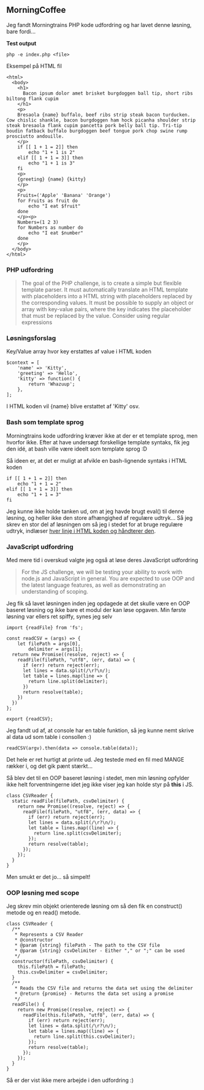 ## MorningCoffee
Jeg fandt Morningtrains PHP kode udfordring og har lavet denne løsning, bare
fordi...

**Test output**
```
php -e index.php <file>
```
Eksempel på HTML fil
```
<html>
  <body>
    <h1>
      Bacon ipsum dolor amet brisket burgdoggen ball tip, short ribs biltong flank cupim
    </h1>
    <p>
    Bresaola {name} buffalo, beef ribs strip steak bacon turducken. Cow chislic shankle, bacon burgdoggen ham hock picanha shoulder strip steak bresaola flank cupim pancetta pork belly ball tip. Tri-tip boudin fatback buffalo burgdoggen beef tongue pork chop swine rump prosciutto andouille.
    </p>
    if [[ 1 + 1 = 2]] then
        echo "1 + 1 is 2"
    elif [[ 1 + 1 = 3]] then
        echo "1 + 1 is 3"
    fi
    <p>
    {greeting} {name} {kitty}
    </p>
    <p>
    Fruits=('Apple' 'Banana' 'Orange')
    for Fruits as fruit do
        echo "I eat $fruit"
    done
    </p><p>
    Numbers=(1 2 3)
    for Numbers as number do
        echo "I eat $number"
    done
    </p>
  </body>
</html>
```

### PHP udfordring
> The goal of the PHP challenge, is to create a simple but flexible template parser.
> It must automatically translate an HTML template with placeholders into a HTML string with placeholders replaced by the corresponding values.
> It must be possible to supply an object or array with key-value pairs, where the key indicates the placeholder that must be replaced by the value.
> Consider using regular expressions

### Løsningsforslag
Key/Value array hvor key erstattes af value i HTML koden
```
$context = [
    'name' => 'Kitty',
    'greeting' => 'Hello',
    'kitty' => function() {
        return 'Whazuup';
    },
];
```
I HTML koden vil {name} blive erstattet af 'Kitty' osv.

### Bash som template sprog
Morningtrains kode udfordring kræver ikke at der er et template sprog, men
hvorfor ikke. Efter at have undersøgt forskellige template syntaks, fik jeg den
idé, at bash ville være ideelt som template sprog :D

Så ideen er, at det er muligt at afvikle en bash-lignende syntaks i HTML koden
```
if [[ 1 + 1 = 2]] then
    echo "1 + 1 = 2"
elif [[ 1 + 1 = 3]] then
    echo "1 + 1 = 3"
fi
```
Jeg kunne ikke holde tanken ud, om at jeg havde brugt eval() til denne løsning, og heller ikke den store afhængighed af regulære udtryk... Så jeg skrev en stor del af løsningen om så jeg i stedet for at bruge regulære udtryk, indlæser [hver linje i HTML koden og håndterer den](https://github.com/kristiannissen/morningcoffee/blob/de5118ba7d6199621bb4b1f12a4112eff1b46c7a/src/MorningCoffee/BashParser.php#L24).
### JavaScript udfordring
Med mere tid i overskud valgte jeg også at løse deres JavaScript udfordring

> For the JS challenge, we will be testing your ability to work with node.js and JavaScript in general.
> You are expected to use OOP and the latest language features, as well as demonstrating an understanding of scoping.

Jeg fik så lavet løsningen inden jeg opdagede at det skulle være en OOP baseret løsning og ikke bare et modul der kan løse opgaven. Min første løsning var ellers ret spiffy, synes jeg selv
```
import {readFile} from 'fs';

const readCSV = (args) => {
    let filePath = args[0],
        delimiter = args[1];
  return new Promise((resolve, reject) => {
    readFile(filePath, "utf8", (err, data) => {
      if (err) return reject(err);
      let lines = data.split(/\r?\n/);
      let table = lines.map(line => {
        return line.split(delimiter);
      })
      return resolve(table);
    })
  })
};

export {readCSV};
```
Jeg fandt ud af, at console har en table funktion, så jeg kunne nemt skrive al data ud som table i consollen :)
```
readCSV(argv).then(data => console.table(data));
```
Det hele er ret hurtigt at printe ud. Jeg testede med en fil med MANGE rækker i, og det gik pænt stærkt...

Så blev det til en OOP baseret løsning i stedet, men min løsning opfylder ikke helt forventningerne idet jeg ikke viser jeg kan holde styr på **this** i JS.
```
class CSVReader {
  static readFile(filePath, csvDelimiter) {
    return new Promise((resolve, reject) => {
      readFile(filePath, "utf8", (err, data) => {
        if (err) return reject(err);
        let lines = data.split(/\r?\n/);
        let table = lines.map((line) => {
          return line.split(csvDelimiter);
        });
        return resolve(table);
      });
    });
  }
}
```
Men smukt er det jo... så simpelt!
### OOP løsning med scope
Jeg skrev min objekt orienterede løsning om så den fik en construct() metode og en read() metode.
```
class CSVReader {
  /**
   * Represents a CSV Reader
   * @constructor
   * @param {string} filePath - The path to the CSV file
   * @param {string} csvDelimiter - Either "," or ";" can be used
   */
  constructor(filePath, csvDelimiter) {
    this.filePath = filePath;
    this.csvDelimiter = csvDelimiter;
  }
  /**
   * Reads the CSV file and returns the data set using the delimiter
   * @return {promise} - Returns the data set using a promise
   */
  readFile() {
    return new Promise((resolve, reject) => {
      readFile(this.filePath, "utf8", (err, data) => {
        if (err) return reject(err);
        let lines = data.split(/\r?\n/);
        let table = lines.map((line) => {
          return line.split(this.csvDelimiter);
        });
        return resolve(table);
      });
    });
  }
}
```
Så er der vist  ikke mere arbejde i den udfordring :)
